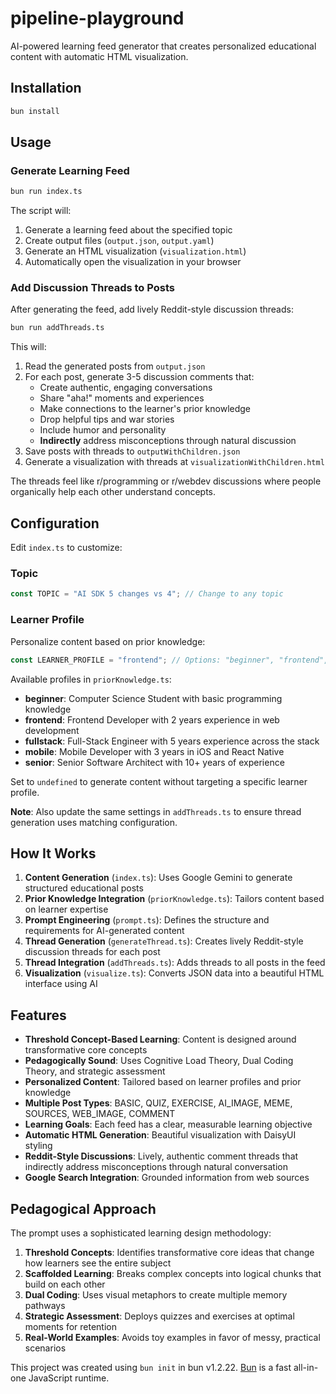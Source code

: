 # pipeline-playground

AI-powered learning feed generator that creates personalized educational content with automatic HTML visualization.

## Installation

```bash
bun install
```

## Usage

### Generate Learning Feed

```bash
bun run index.ts
```

The script will:
1. Generate a learning feed about the specified topic
2. Create output files (`output.json`, `output.yaml`)
3. Generate an HTML visualization (`visualization.html`)
4. Automatically open the visualization in your browser

### Add Discussion Threads to Posts

After generating the feed, add lively Reddit-style discussion threads:

```bash
bun run addThreads.ts
```

This will:
1. Read the generated posts from `output.json`
2. For each post, generate 3-5 discussion comments that:
   - Create authentic, engaging conversations
   - Share "aha!" moments and experiences
   - Make connections to the learner's prior knowledge
   - Drop helpful tips and war stories
   - Include humor and personality
   - **Indirectly** address misconceptions through natural discussion
3. Save posts with threads to `outputWithChildren.json`
4. Generate a visualization with threads at `visualizationWithChildren.html`

The threads feel like r/programming or r/webdev discussions where people organically help each other understand concepts.

## Configuration

Edit `index.ts` to customize:

### Topic
```typescript
const TOPIC = "AI SDK 5 changes vs 4"; // Change to any topic
```

### Learner Profile
Personalize content based on prior knowledge:

```typescript
const LEARNER_PROFILE = "frontend"; // Options: "beginner", "frontend", "fullstack", "mobile", "senior", or undefined
```

Available profiles in `priorKnowledge.ts`:
- **beginner**: Computer Science Student with basic programming knowledge
- **frontend**: Frontend Developer with 2 years experience in web development
- **fullstack**: Full-Stack Engineer with 5 years experience across the stack
- **mobile**: Mobile Developer with 3 years in iOS and React Native
- **senior**: Senior Software Architect with 10+ years of experience

Set to `undefined` to generate content without targeting a specific learner profile.

**Note**: Also update the same settings in `addThreads.ts` to ensure thread generation uses matching configuration.

## How It Works

1. **Content Generation** (`index.ts`): Uses Google Gemini to generate structured educational posts
2. **Prior Knowledge Integration** (`priorKnowledge.ts`): Tailors content based on learner expertise
3. **Prompt Engineering** (`prompt.ts`): Defines the structure and requirements for AI-generated content
4. **Thread Generation** (`generateThread.ts`): Creates lively Reddit-style discussion threads for each post
5. **Thread Integration** (`addThreads.ts`): Adds threads to all posts in the feed
6. **Visualization** (`visualize.ts`): Converts JSON data into a beautiful HTML interface using AI

## Features

- **Threshold Concept-Based Learning**: Content is designed around transformative core concepts
- **Pedagogically Sound**: Uses Cognitive Load Theory, Dual Coding Theory, and strategic assessment
- **Personalized Content**: Tailored based on learner profiles and prior knowledge
- **Multiple Post Types**: BASIC, QUIZ, EXERCISE, AI_IMAGE, MEME, SOURCES, WEB_IMAGE, COMMENT
- **Learning Goals**: Each feed has a clear, measurable learning objective
- **Automatic HTML Generation**: Beautiful visualization with DaisyUI styling
- **Reddit-Style Discussions**: Lively, authentic comment threads that indirectly address misconceptions through natural conversation
- **Google Search Integration**: Grounded information from web sources

## Pedagogical Approach

The prompt uses a sophisticated learning design methodology:

1. **Threshold Concepts**: Identifies transformative core ideas that change how learners see the entire subject
2. **Scaffolded Learning**: Breaks complex concepts into logical chunks that build on each other
3. **Dual Coding**: Uses visual metaphors to create multiple memory pathways
4. **Strategic Assessment**: Deploys quizzes and exercises at optimal moments for retention
5. **Real-World Examples**: Avoids toy examples in favor of messy, practical scenarios

This project was created using `bun init` in bun v1.2.22. [Bun](https://bun.com) is a fast all-in-one JavaScript runtime.

